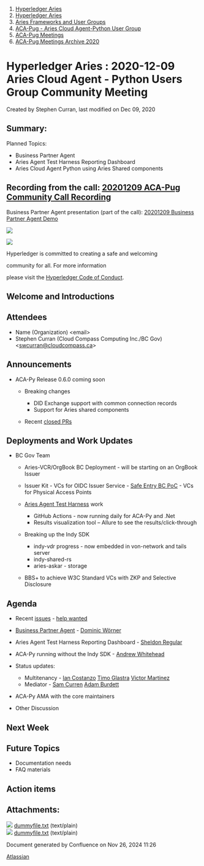 1. [Hyperledger Aries](index.html)
2. [Hyperledger Aries](Hyperledger-Aries_18481154.html)
3. [Aries Frameworks and User Groups](Aries-Frameworks-and-User-Groups_18481290.html)
4. [ACA-Pug - Aries Cloud Agent-Python User Group](ACA-Pug---Aries-Cloud-Agent-Python-User-Group_18484248.html)
5. [ACA-Pug Meetings](ACA-Pug-Meetings_18484272.html)
6. [ACA-Pug Meetings Archive 2020](ACA-Pug-Meetings-Archive-2020_18513017.html)

# Hyperledger Aries : 2020-12-09 Aries Cloud Agent - Python Users Group Community Meeting

Created by Stephen Curran, last modified on Dec 09, 2020

## Summary:

Planned Topics:

- Business Partner Agent
- Aries Agent Test Harness Reporting Dashboard
- Aries Cloud Agent Python using Aries Shared components

## Recording from the call: [20201209 ACA-Pug Community Call Recording](#)

Business Partner Agent presentation (part of the call): [20201209 Business Partner Agent Demo](#)

![](https://wiki.hyperledger.org/download/attachments/29034696/Antitrustnotice.png?version=1&modificationDate=1581695654000&api=v2)

![](https://wiki.hyperledger.org/download/attachments/2392771/welcome.png?version=2&modificationDate=1572450107000&api=v2)

Hyperledger is committed to creating a safe and welcoming

community for all. For more information

please visit the [Hyperledger Code of Conduct](https://lf-hyperledger.atlassian.net/wiki/display/HYP/Hyperledger+Code+of+Conduct).

## Welcome and Introductions

## Attendees

- Name (Organization) &lt;email&gt;
- Stephen Curran (Cloud Compass Computing Inc./BC Gov) &lt;swcurran@cloudcompass.ca&gt;

## Announcements

- ACA-Py Release 0.6.0 coming soon
  
  - Breaking changes
    
    - DID Exchange support with common connection records
    - Support for Aries shared components
  - Recent [closed PRs](https://github.com/hyperledger/aries-cloudagent-python/pulls?q=is%3Apr%20is%3Aclosed%20sort%3Aupdated-desc)

## Deployments and Work Updates

- BC Gov Team
  
  - Aries-VCR/OrgBook BC Deployment - will be starting on an OrgBook Issuer
  - Issuer Kit - VCs for OIDC Issuer Service - [Safe Entry BC PoC](https://vonx.io/safeentry) - VCs for Physical Access Points
  - [Aries Agent Test Harness](https://github.com/bcgov/aries-agent-test-harness) work
    
    - GitHub Actions - now running daily for ACA-Py and .Net
    - Results visualization tool – Allure to see the results/click-through
  - Breaking up the Indy SDK
    
    - indy-vdr progress - now embedded in von-network and tails server
    - indy-shared-rs
    - aries-askar - storage
  - BBS+ to achieve W3C Standard VCs with ZKP and Selective Disclosure

## Agenda

- Recent [issues](https://github.com/hyperledger/aries-cloudagent-python/issues?q=is%3Aissue%20is%3Aopen%20sort%3Aupdated-desc) - [help wanted](https://github.com/hyperledger/aries-cloudagent-python/issues?q=is%3Aissue%20is%3Aopen%20sort%3Aupdated-desc%20label%3A%22help%20wanted%22%20)
- [Business Partner Agent](https://github.com/hyperledger-labs/business-partner-agent) - [Dominic Wörner](https://lf-hyperledger.atlassian.net/wiki/people/557058:cd48c258-308c-45bc-828f-909cf9284982?ref=confluence)
- Aries Agent Test Harness Reporting Dashboard - [Sheldon Regular](https://lf-hyperledger.atlassian.net/wiki/people/557058:03ca5fa1-a9b1-4962-8ade-a10467940771?ref=confluence)
- ACA-Py running without the Indy SDK - [Andrew Whitehead](https://lf-hyperledger.atlassian.net/wiki/people/557058:03322b63-53ed-4272-9c4a-a256b19c7098?ref=confluence)
- Status updates:
  
  - Multitenancy - [Ian Costanzo](https://lf-hyperledger.atlassian.net/wiki/people/5a90a1b054c8ff39bc246426?ref=confluence) [Timo Glastra](https://lf-hyperledger.atlassian.net/wiki/people/5f64a069a1048d0069073500?ref=confluence) [Victor Martinez](https://lf-hyperledger.atlassian.net/wiki/people/557058:73fff461-39df-4cc9-85d1-7b8a65773bee?ref=confluence)
  - Mediator - [Sam Curren](https://lf-hyperledger.atlassian.net/wiki/people/557058:1ed5fd92-7e42-4cab-87b1-688e48bc02c2?ref=confluence) [Adam Burdett](https://lf-hyperledger.atlassian.net/wiki/people/557058:089ba491-66a4-4ec7-a78b-6be560fa21ca?ref=confluence)
- ACA-Py AMA with the core maintainers
- Other Discussion

## Next Week

## Future Topics

- Documentation needs
- FAQ materials

## Action items

## Attachments:

![](images/icons/bullet_blue.gif) [dummyfile.txt](attachments/18489753/18514462.txt) (text/plain)  
![](images/icons/bullet_blue.gif) [dummyfile.txt](attachments/18489753/18514465.txt) (text/plain)

Document generated by Confluence on Nov 26, 2024 11:26

[Atlassian](http://www.atlassian.com/)
